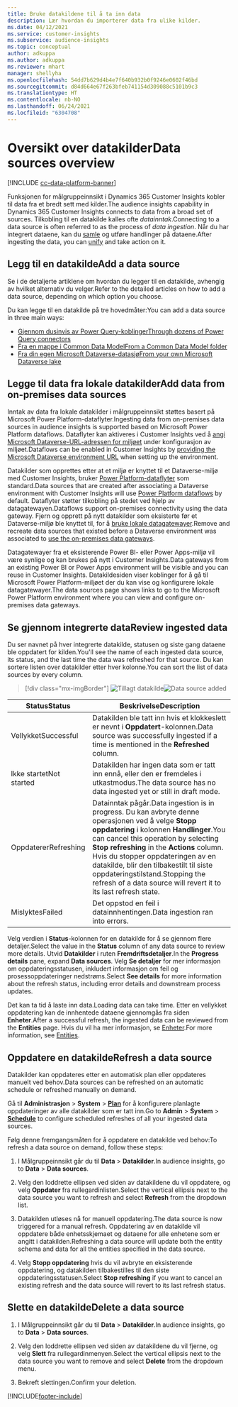 ```yaml
---
title: Bruke datakildene til å ta inn data
description: Lær hvordan du importerer data fra ulike kilder.
ms.date: 04/12/2021
ms.service: customer-insights
ms.subservice: audience-insights
ms.topic: conceptual
author: adkuppa
ms.author: adkuppa
ms.reviewer: mhart
manager: shellyha
ms.openlocfilehash: 54dd7b629d4b4e7f640b932b0f9246e0602f46bd
ms.sourcegitcommit: d84d664e67f263bfeb741154d309088c5101b9c3
ms.translationtype: HT
ms.contentlocale: nb-NO
ms.lasthandoff: 06/24/2021
ms.locfileid: "6304708"
---
```

# <a name="data-sources-overview"></a><span data-ttu-id="ccce1-103">Oversikt over datakilder</span><span class="sxs-lookup"><span data-stu-id="ccce1-103">Data sources overview</span></span>

[!INCLUDE [cc-data-platform-banner](../includes/cc-data-platform-banner.md)]

<span data-ttu-id="ccce1-104">Funksjonen for målgruppeinnsikt i Dynamics 365 Customer Insights kobler til data fra et bredt sett med kilder.</span><span class="sxs-lookup"><span data-stu-id="ccce1-104">The audience insights capability in Dynamics 365 Customer Insights connects to data from a broad set of sources.</span></span> <span data-ttu-id="ccce1-105">Tilkobling til en datakilde kalles ofte *datainntak*.</span><span class="sxs-lookup"><span data-stu-id="ccce1-105">Connecting to a data source is often referred to as the process of *data ingestion*.</span></span> <span data-ttu-id="ccce1-106">Når du har integrert dataene, kan du [samle](data-unification.md) og utføre handlinger på dataene.</span><span class="sxs-lookup"><span data-stu-id="ccce1-106">After ingesting the data, you can [unify](data-unification.md) and take action on it.</span></span>

## <a name="add-a-data-source"></a><span data-ttu-id="ccce1-107">Legg til en datakilde</span><span class="sxs-lookup"><span data-stu-id="ccce1-107">Add a data source</span></span>

<span data-ttu-id="ccce1-108">Se i de detaljerte artiklene om hvordan du legger til en datakilde, avhengig av hvilket alternativ du velger.</span><span class="sxs-lookup"><span data-stu-id="ccce1-108">Refer to the detailed articles on how to add a data source, depending on which option you choose.</span></span>

<span data-ttu-id="ccce1-109">Du kan legge til en datakilde på tre hovedmåter:</span><span class="sxs-lookup"><span data-stu-id="ccce1-109">You can add a data source in three main ways:</span></span>

- [<span data-ttu-id="ccce1-110">Gjennom dusinvis av Power Query-koblinger</span><span class="sxs-lookup"><span data-stu-id="ccce1-110">Through dozens of Power Query connectors</span></span>](connect-power-query.md)
- [<span data-ttu-id="ccce1-111">Fra en mappe i Common Data Model</span><span class="sxs-lookup"><span data-stu-id="ccce1-111">From a Common Data Model folder</span></span>](connect-common-data-model.md)
- [<span data-ttu-id="ccce1-112">Fra din egen Microsoft Dataverse-datasjø</span><span class="sxs-lookup"><span data-stu-id="ccce1-112">From your own Microsoft Dataverse lake</span></span>](connect-common-data-service-lake.md)

## <a name="add-data-from-on-premises-data-sources"></a><span data-ttu-id="ccce1-113">Legge til data fra lokale datakilder</span><span class="sxs-lookup"><span data-stu-id="ccce1-113">Add data from on-premises data sources</span></span>

<span data-ttu-id="ccce1-114">Inntak av data fra lokale datakilder i målgruppeinnsikt støttes basert på Microsoft Power Platform-dataflyter.</span><span class="sxs-lookup"><span data-stu-id="ccce1-114">Ingesting data from on-premises data sources in audience insights is supported based on Microsoft Power Platform dataflows.</span></span> <span data-ttu-id="ccce1-115">Dataflyter kan aktiveres i Customer Insights ved å [angi Microsoft Dataverse-URL-adressen for miljøet](manage-environments.md#create-an-environment-in-an-existing-organization) under konfigurasjon av miljøet.</span><span class="sxs-lookup"><span data-stu-id="ccce1-115">Dataflows can be enabled in Customer Insights by [providing the Microsoft Dataverse environment URL](manage-environments.md#create-an-environment-in-an-existing-organization) when setting up the environment.</span></span>

<span data-ttu-id="ccce1-116">Datakilder som opprettes etter at et miljø er knyttet til et Dataverse-miljø med Customer Insights, bruker [Power Platform-dataflyter](/power-query/dataflows/overview-dataflows-across-power-platform-dynamics-365) som standard.</span><span class="sxs-lookup"><span data-stu-id="ccce1-116">Data sources that are created after associating a Dataverse environment with Customer Insights will use [Power Platform dataflows](/power-query/dataflows/overview-dataflows-across-power-platform-dynamics-365) by default.</span></span> <span data-ttu-id="ccce1-117">Dataflyter støtter tilkobling på stedet ved hjelp av datagatewayen.</span><span class="sxs-lookup"><span data-stu-id="ccce1-117">Dataflows support on-premises connectivity using the data gateway.</span></span> <span data-ttu-id="ccce1-118">Fjern og opprett på nytt datakilder som eksisterte før et Dataverse-miljø ble knyttet til, for å [bruke lokale datagatewayer](/data-integration/gateway/service-gateway-app.md).</span><span class="sxs-lookup"><span data-stu-id="ccce1-118">Remove and recreate data sources that existed before a Dataverse environment was associated to [use the on-premises data gateways](/data-integration/gateway/service-gateway-app.md).</span></span>

<span data-ttu-id="ccce1-119">Datagatewayer fra et eksisterende Power BI- eller Power Apps-miljø vil være synlige og kan brukes på nytt i Customer Insights.</span><span class="sxs-lookup"><span data-stu-id="ccce1-119">Data gateways from an existing Power BI or Power Apps environment will be visible and you can reuse in Customer Insights.</span></span> <span data-ttu-id="ccce1-120">Datakildesiden viser koblinger for å gå til Microsoft Power Platform-miljøet der du kan vise og konfigurere lokale datagatewayer.</span><span class="sxs-lookup"><span data-stu-id="ccce1-120">The data sources page shows links to go to the Microsoft Power Platform environment where you can view and configure on-premises data gateways.</span></span>

## <a name="review-ingested-data"></a><span data-ttu-id="ccce1-121">Se gjennom integrerte data</span><span class="sxs-lookup"><span data-stu-id="ccce1-121">Review ingested data</span></span>

<span data-ttu-id="ccce1-122">Du ser navnet på hver integrerte datakilde, statusen og siste gang dataene ble oppdatert for kilden.</span><span class="sxs-lookup"><span data-stu-id="ccce1-122">You'll see the name of each ingested data source, its status, and the last time the data was refreshed for that source.</span></span> <span data-ttu-id="ccce1-123">Du kan sortere listen over datakilder etter hver kolonne.</span><span class="sxs-lookup"><span data-stu-id="ccce1-123">You can sort the list of data sources by every column.</span></span>

> [!div class="mx-imgBorder"]
> <span data-ttu-id="ccce1-124">![Tillagt datakilde](media/configure-data-datasource-added.png "Tillagt datakilde")</span><span class="sxs-lookup"><span data-stu-id="ccce1-124">![Data source added](media/configure-data-datasource-added.png "Data source added")</span></span>

|<span data-ttu-id="ccce1-125">Status</span><span class="sxs-lookup"><span data-stu-id="ccce1-125">Status</span></span>  |<span data-ttu-id="ccce1-126">Beskrivelse</span><span class="sxs-lookup"><span data-stu-id="ccce1-126">Description</span></span>  |
|---------|---------|
|<span data-ttu-id="ccce1-127">Vellykket</span><span class="sxs-lookup"><span data-stu-id="ccce1-127">Successful</span></span>   |<span data-ttu-id="ccce1-128">Datakilden ble tatt inn hvis et klokkeslett er nevnt i **Oppdatert**-kolonnen.</span><span class="sxs-lookup"><span data-stu-id="ccce1-128">Data source was successfully ingested if a time is mentioned in the **Refreshed** column.</span></span>
|<span data-ttu-id="ccce1-129">Ikke startet</span><span class="sxs-lookup"><span data-stu-id="ccce1-129">Not started</span></span>   |<span data-ttu-id="ccce1-130">Datakilden har ingen data som er tatt inn ennå, eller den er fremdeles i utkastmodus.</span><span class="sxs-lookup"><span data-stu-id="ccce1-130">The data source has no data ingested yet or still in draft mode.</span></span>         |
|<span data-ttu-id="ccce1-131">Oppdaterer</span><span class="sxs-lookup"><span data-stu-id="ccce1-131">Refreshing</span></span>    |<span data-ttu-id="ccce1-132">Datainntak pågår.</span><span class="sxs-lookup"><span data-stu-id="ccce1-132">Data ingestion is in progress.</span></span> <span data-ttu-id="ccce1-133">Du kan avbryte denne operasjonen ved å velge **Stopp oppdatering** i kolonnen **Handlinger**.</span><span class="sxs-lookup"><span data-stu-id="ccce1-133">You can cancel this operation by selecting **Stop refreshing** in the **Actions** column.</span></span> <span data-ttu-id="ccce1-134">Hvis du stopper oppdateringen av en datakilde, blir den tilbakestilt til siste oppdateringstilstand.</span><span class="sxs-lookup"><span data-stu-id="ccce1-134">Stopping the refresh of a data source will revert it to its last refresh state.</span></span>       |
|<span data-ttu-id="ccce1-135">Mislyktes</span><span class="sxs-lookup"><span data-stu-id="ccce1-135">Failed</span></span>     |<span data-ttu-id="ccce1-136">Det oppstod en feil i datainnhentingen.</span><span class="sxs-lookup"><span data-stu-id="ccce1-136">Data ingestion ran into errors.</span></span>         |

<span data-ttu-id="ccce1-137">Velg verdien i **Status**-kolonnen for en datakilde for å se gjennom flere detaljer.</span><span class="sxs-lookup"><span data-stu-id="ccce1-137">Select the value in the **Status** column of any data source to review more details.</span></span> <span data-ttu-id="ccce1-138">Utvid **Datakilder** i ruten **Fremdriftsdetaljer**.</span><span class="sxs-lookup"><span data-stu-id="ccce1-138">In the **Progress details** pane, expand **Data sources**.</span></span> <span data-ttu-id="ccce1-139">Velg **Se detaljer** for mer informasjon om oppdateringsstatusen, inkludert informasjon om feil og prosessoppdateringer nedstrøms.</span><span class="sxs-lookup"><span data-stu-id="ccce1-139">Select **See details** for more information about the refresh status, including error details and downstream process updates.</span></span>

<span data-ttu-id="ccce1-140">Det kan ta tid å laste inn data.</span><span class="sxs-lookup"><span data-stu-id="ccce1-140">Loading data can take time.</span></span> <span data-ttu-id="ccce1-141">Etter en vellykket oppdatering kan de innhentede dataene gjennomgås fra siden **Enheter**.</span><span class="sxs-lookup"><span data-stu-id="ccce1-141">After a successful refresh, the ingested data can be reviewed from the **Entities** page.</span></span> <span data-ttu-id="ccce1-142">Hvis du vil ha mer informasjon, se [Enheter](entities.md).</span><span class="sxs-lookup"><span data-stu-id="ccce1-142">For more information, see [Entities](entities.md).</span></span>

## <a name="refresh-a-data-source"></a><span data-ttu-id="ccce1-143">Oppdatere en datakilde</span><span class="sxs-lookup"><span data-stu-id="ccce1-143">Refresh a data source</span></span>

<span data-ttu-id="ccce1-144">Datakilder kan oppdateres etter en automatisk plan eller oppdateres manuelt ved behov.</span><span class="sxs-lookup"><span data-stu-id="ccce1-144">Data sources can be refreshed on an automatic schedule or refreshed manually on demand.</span></span> 

<span data-ttu-id="ccce1-145">Gå til **Administrasjon** > **System** > [**Plan**](system.md#schedule-tab) for å konfigurere planlagte oppdateringer av alle datakilder som er tatt inn.</span><span class="sxs-lookup"><span data-stu-id="ccce1-145">Go to **Admin** > **System** > [**Schedule**](system.md#schedule-tab) to configure scheduled refreshes of all your ingested data sources.</span></span>

<span data-ttu-id="ccce1-146">Følg denne fremgangsmåten for å oppdatere en datakilde ved behov:</span><span class="sxs-lookup"><span data-stu-id="ccce1-146">To refresh a data source on demand, follow these steps:</span></span>

1. <span data-ttu-id="ccce1-147">I Målgruppeinnsikt går du til **Data** > **Datakilder**.</span><span class="sxs-lookup"><span data-stu-id="ccce1-147">In audience insights, go to **Data** > **Data sources**.</span></span>

2. <span data-ttu-id="ccce1-148">Velg den loddrette ellipsen ved siden av datakildene du vil oppdatere, og velg **Oppdater** fra rullegardinlisten.</span><span class="sxs-lookup"><span data-stu-id="ccce1-148">Select the vertical ellipsis next to the data source you want to refresh and select **Refresh** from the dropdown list.</span></span>

3. <span data-ttu-id="ccce1-149">Datakilden utløses nå for manuell oppdatering.</span><span class="sxs-lookup"><span data-stu-id="ccce1-149">The data source is now triggered for a manual refresh.</span></span> <span data-ttu-id="ccce1-150">Oppdatering av en datakilde vil oppdatere både enhetsskjemaet og dataene for alle enhetene som er angitt i datakilden.</span><span class="sxs-lookup"><span data-stu-id="ccce1-150">Refreshing a data source will update both the entity schema and data for all the entities specified in the data source.</span></span>

4. <span data-ttu-id="ccce1-151">Velg **Stopp oppdatering** hvis du vil avbryte en eksisterende oppdatering, og datakilden tilbakestilles til den siste oppdateringsstatusen.</span><span class="sxs-lookup"><span data-stu-id="ccce1-151">Select **Stop refreshing** if you want to cancel an existing refresh and the data source will revert to its last refresh status.</span></span>

## <a name="delete-a-data-source"></a><span data-ttu-id="ccce1-152">Slette en datakilde</span><span class="sxs-lookup"><span data-stu-id="ccce1-152">Delete a data source</span></span>

1. <span data-ttu-id="ccce1-153">I Målgruppeinnsikt går du til **Data** > **Datakilder**.</span><span class="sxs-lookup"><span data-stu-id="ccce1-153">In audience insights, go to **Data** > **Data sources**.</span></span>

2. <span data-ttu-id="ccce1-154">Velg den loddrette ellipsen ved siden av datakildene du vil fjerne, og velg **Slett** fra rullegardinmenyen.</span><span class="sxs-lookup"><span data-stu-id="ccce1-154">Select the vertical ellipsis next to the data source you want to remove and select **Delete** from the dropdown menu.</span></span>

3. <span data-ttu-id="ccce1-155">Bekreft slettingen.</span><span class="sxs-lookup"><span data-stu-id="ccce1-155">Confirm your deletion.</span></span>


[!INCLUDE[footer-include](../includes/footer-banner.md)]
